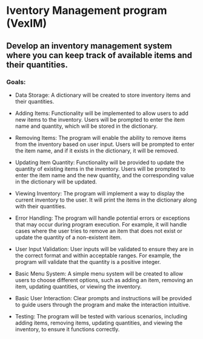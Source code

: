 # Iventory Management program (VexIM)

## Develop an inventory management system where you can keep track of available items and their quantities.

### Goals:

  * Data Storage: A dictionary will be created to store inventory items and their quantities.

  *  Adding Items: Functionality will be implemented to allow users to add new items to the inventory. Users will be prompted to enter the item name and quantity, which will be stored in the dictionary.

  *  Removing Items: The program will enable the ability to remove items from the inventory based on user input. Users will be prompted to enter the item name, and if it exists in the dictionary, it will be removed.

  *  Updating Item Quantity: Functionality will be provided to update the quantity of existing items in the inventory. Users will be prompted to enter the item name and the new quantity, and the corresponding value in the dictionary will be updated.

  *  Viewing Inventory: The program will implement a way to display the current inventory to the user. It will print the items in the dictionary along with their quantities.

  *  Error Handling: The program will handle potential errors or exceptions that may occur during program execution. For example, it will handle cases where the user tries to remove an item that does not exist or update the quantity of a non-existent item.

  *  User Input Validation: User inputs will be validated to ensure they are in the correct format and within acceptable ranges. For example, the program will validate that the quantity is a positive integer.

  *  Basic Menu System: A simple menu system will be created to allow users to choose different options, such as adding an item, removing an item, updating quantities, or viewing the inventory.

  *  Basic User Interaction: Clear prompts and instructions will be provided to guide users through the program and make the interaction intuitive.

  *  Testing: The program will be tested with various scenarios, including adding items, removing items, updating quantities, and viewing the inventory, to ensure it functions correctly.

